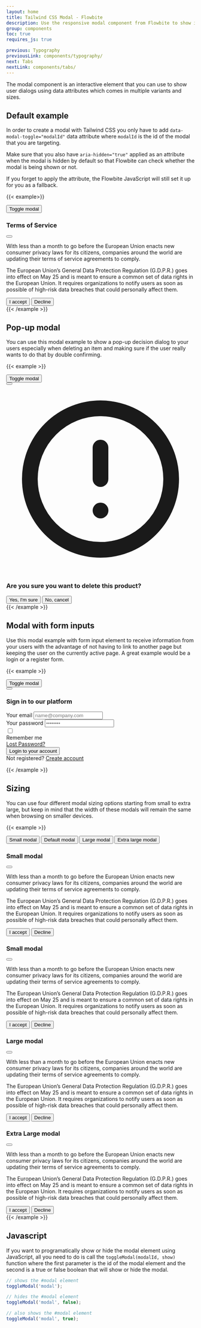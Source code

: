 ```yaml
---
layout: home
title: Tailwind CSS Modal - Flowbite
description: Use the responsive modal component from Flowbite to show interactive dialogs to your website users
group: components
toc: true
requires_js: true

previous: Typography
previousLink: components/typography/
next: Tabs
nextLink: components/tabs/
---
```


The modal component is an interactive element that you can use to show user dialogs using data attributes which comes in multiple variants and sizes.

## Default example

In order to create a modal with Tailwind CSS you only have to add `data-modal-toggle="modalId"` data attribute where `modalId` is the id of the modal that you are targeting.

Make sure that you also have `aria-hidden="true"` applied as an attribute when the modal is hidden by default so that Flowbite can check whether the modal is being shown or not.

If you forget to apply the attribute, the Flowbite JavaScript will still set it up for you as a fallback.

{{< example>}}
<!-- Modal toggle -->
<button class="block text-white bg-blue-700 hover:bg-blue-800 focus:ring-4 focus:ring-blue-300 font-medium rounded-lg text-sm px-5 py-2.5 text-center dark:bg-blue-600 dark:hover:bg-blue-700 dark:focus:ring-blue-800" type="button" data-modal-toggle="default-modal">
  Toggle modal
</button>

<!-- Main modal -->
<div id="default-modal" aria-hidden="true" class="hidden overflow-x-hidden overflow-y-auto fixed h-modal md:h-full top-4 left-0 right-0 md:inset-0 z-50 justify-center items-center">
    <div class="relative w-full max-w-2xl px-4 h-full md:h-auto">
        <!-- Modal content -->
        <div class="bg-white rounded-lg shadow relative dark:bg-gray-700">
            <!-- Modal header -->
            <div class="flex items-start justify-between p-5 border-b rounded-t dark:border-gray-600">
                <h3 class="text-gray-900 text-xl lg:text-2xl font-semibold dark:text-white">
                    Terms of Service
                </h3>
                <button type="button" class="text-gray-400 bg-transparent hover:bg-gray-200 hover:text-gray-900 rounded-lg text-sm p-1.5 ml-auto inline-flex items-center dark:hover:bg-gray-600 dark:hover:text-white" data-modal-toggle="default-modal">
                    <svg class="w-5 h-5" fill="currentColor" viewBox="0 0 20 20" xmlns="http://www.w3.org/2000/svg"><path fill-rule="evenodd" d="M4.293 4.293a1 1 0 011.414 0L10 8.586l4.293-4.293a1 1 0 111.414 1.414L11.414 10l4.293 4.293a1 1 0 01-1.414 1.414L10 11.414l-4.293 4.293a1 1 0 01-1.414-1.414L8.586 10 4.293 5.707a1 1 0 010-1.414z" clip-rule="evenodd"></path></svg>  
                </button>
            </div>
            <!-- Modal body -->
            <div class="p-6 space-y-6">
                <p class="text-gray-500 text-base leading-relaxed dark:text-gray-400">
                    With less than a month to go before the European Union enacts new consumer privacy laws for its citizens, companies around the world are updating their terms of service agreements to comply.
                </p>
                <p class="text-gray-500 text-base leading-relaxed dark:text-gray-400">
                    The European Union’s General Data Protection Regulation (G.D.P.R.) goes into effect on May 25 and is meant to ensure a common set of data rights in the European Union. It requires organizations to notify users as soon as possible of high-risk data breaches that could personally affect them.
                </p>
            </div>
            <!-- Modal footer -->
            <div class="flex space-x-2 items-center p-6 border-t border-gray-200 rounded-b dark:border-gray-600">
                <button data-modal-toggle="default-modal" type="button" class="text-white bg-blue-700 hover:bg-blue-800 focus:ring-4 focus:ring-blue-300 font-medium rounded-lg text-sm px-5 py-2.5 text-center dark:bg-blue-600 dark:hover:bg-blue-700 dark:focus:ring-blue-800">I accept</button>
                <button data-modal-toggle="default-modal" type="button" class="text-gray-500 bg-white hover:bg-gray-100 focus:ring-4 focus:ring-gray-300 rounded-lg border border-gray-200 text-sm font-medium px-5 py-2.5 hover:text-gray-900 focus:z-10 dark:bg-gray-700 dark:text-gray-300 dark:border-gray-500 dark:hover:text-white dark:hover:bg-gray-600">Decline</button>
            </div>
        </div>
    </div>
</div>
{{< /example >}}

## Pop-up modal

You can use this modal example to show a pop-up decision dialog to your users especially when deleting an item and making sure if the user really wants to do that by double confirming.

{{< example  >}}
<!-- Modal toggle -->
<button class="block text-white bg-blue-700 hover:bg-blue-800 focus:ring-4 focus:ring-blue-300 font-medium rounded-lg text-sm px-5 py-2.5 text-center dark:bg-blue-600 dark:hover:bg-blue-700 dark:focus:ring-blue-800" type="button" data-modal-toggle="popup-modal">
  Toggle modal
</button>

<!-- Delete Product Modal -->
<div class="hidden overflow-x-hidden overflow-y-auto fixed top-4 left-0 right-0 md:inset-0 z-50 justify-center items-center h-modal sm:h-full" id="popup-modal">
    <div class="relative w-full max-w-md px-4 h-full md:h-auto">
        <!-- Modal content -->
        <div class="bg-white rounded-lg shadow relative dark:bg-gray-700">
            <!-- Modal header -->
            <div class="flex justify-end p-2">
                <button type="button" class="text-gray-400 bg-transparent hover:bg-gray-200 hover:text-gray-900 rounded-lg text-sm p-1.5 ml-auto inline-flex items-center dark:hover:bg-gray-800 dark:hover:text-white" data-modal-toggle="popup-modal">
                    <svg class="w-5 h-5" fill="currentColor" viewBox="0 0 20 20" xmlns="http://www.w3.org/2000/svg"><path fill-rule="evenodd" d="M4.293 4.293a1 1 0 011.414 0L10 8.586l4.293-4.293a1 1 0 111.414 1.414L11.414 10l4.293 4.293a1 1 0 01-1.414 1.414L10 11.414l-4.293 4.293a1 1 0 01-1.414-1.414L8.586 10 4.293 5.707a1 1 0 010-1.414z" clip-rule="evenodd"></path></svg>  
                </button>
            </div>
            <!-- Modal body -->
            <div class="p-6 pt-0 text-center">
                <svg class="w-14 h-14 text-gray-400 dark:text-gray-200 mx-auto mb-4" fill="none" stroke="currentColor" viewBox="0 0 24 24" xmlns="http://www.w3.org/2000/svg"><path stroke-linecap="round" stroke-linejoin="round" stroke-width="2" d="M12 8v4m0 4h.01M21 12a9 9 0 11-18 0 9 9 0 0118 0z"></path></svg>
                <h3 class="text-lg font-normal text-gray-500 mb-5 dark:text-gray-400">Are you sure you want to delete this product?</h3>
                <button data-modal-toggle="popup-modal" type="button" class="text-white bg-red-600 hover:bg-red-800 focus:ring-4 focus:ring-red-300 font-medium rounded-lg text-sm inline-flex items-center px-5 py-2.5 text-center mr-2">
                    Yes, I'm sure
                </button>
                <button data-modal-toggle="popup-modal" type="button" class="text-gray-500 bg-white hover:bg-gray-100 focus:ring-4 focus:ring-gray-300 rounded-lg border border-gray-200 text-sm font-medium px-5 py-2.5 hover:text-gray-900 focus:z-10 dark:bg-gray-700 dark:text-gray-300 dark:border-gray-500 dark:hover:text-white dark:hover:bg-gray-600">No, cancel</button>
            </div>
        </div>
    </div>
</div>
{{< /example >}}

## Modal with form inputs

Use this modal example with form input element to receive information from your users with the advantage of not having to link to another page but keeping the user on the currently active page. A great example would be a login or a register form.

{{< example >}}
<!-- Modal toggle -->
<button class="block text-white bg-blue-700 hover:bg-blue-800 focus:ring-4 focus:ring-blue-300 font-medium rounded-lg text-sm px-5 py-2.5 text-center dark:bg-blue-600 dark:hover:bg-blue-700 dark:focus:ring-blue-800" type="button" data-modal-toggle="authentication-modal">
  Toggle modal
</button>

<!-- Main modal -->
<div id="authentication-modal" aria-hidden="true" class="hidden overflow-x-hidden overflow-y-auto fixed h-modal md:h-full top-4 left-0 right-0 md:inset-0 z-50 justify-center items-center">
    <div class="relative w-full max-w-md px-4 h-full md:h-auto">
        <!-- Modal content -->
        <div class="bg-white rounded-lg shadow relative dark:bg-gray-700">
            <div class="flex justify-end p-2">
                <button type="button" class="text-gray-400 bg-transparent hover:bg-gray-200 hover:text-gray-900 rounded-lg text-sm p-1.5 ml-auto inline-flex items-center dark:hover:bg-gray-800 dark:hover:text-white" data-modal-toggle="authentication-modal">
                    <svg class="w-5 h-5" fill="currentColor" viewBox="0 0 20 20" xmlns="http://www.w3.org/2000/svg"><path fill-rule="evenodd" d="M4.293 4.293a1 1 0 011.414 0L10 8.586l4.293-4.293a1 1 0 111.414 1.414L11.414 10l4.293 4.293a1 1 0 01-1.414 1.414L10 11.414l-4.293 4.293a1 1 0 01-1.414-1.414L8.586 10 4.293 5.707a1 1 0 010-1.414z" clip-rule="evenodd"></path></svg>  
                </button>
            </div>
            <form class="space-y-6 px-6 lg:px-8 pb-4 sm:pb-6 xl:pb-8" action="#">
                <h3 class="text-xl font-medium text-gray-900 dark:text-white">Sign in to our platform</h3>
                <div>
                    <label for="email" class="text-sm font-medium text-gray-900 block mb-2 dark:text-gray-300">Your email</label>
                    <input type="email" name="email" id="email" class="bg-gray-50 border border-gray-300 text-gray-900 sm:text-sm rounded-lg focus:ring-blue-500 focus:border-blue-500 block w-full p-2.5 dark:bg-gray-600 dark:border-gray-500 dark:placeholder-gray-400 dark:text-white" placeholder="name@company.com" required>
                </div>
                <div>
                    <label for="password" class="text-sm font-medium text-gray-900 block mb-2 dark:text-gray-300">Your password</label>
                    <input type="password" name="password" id="password" placeholder="••••••••" class="bg-gray-50 border border-gray-300 text-gray-900 sm:text-sm rounded-lg focus:ring-blue-500 focus:border-blue-500 block w-full p-2.5 dark:bg-gray-600 dark:border-gray-500 dark:placeholder-gray-400 dark:text-white" required>
                </div>
                <div class="flex justify-between">
                    <div class="flex items-start">
                        <div class="flex items-center h-5">
                            <input id="remember" aria-describedby="remember" type="checkbox" class="bg-gray-50 border border-gray-300 focus:ring-3 focus:ring-blue-300 h-4 w-4 rounded dark:bg-gray-600 dark:border-gray-500 dark:focus:ring-blue-600 dark:ring-offset-gray-800" required>
                        </div>
                        <div class="text-sm ml-3">
                        <label for="remember" class="font-medium text-gray-900 dark:text-gray-300">Remember me</label>
                        </div>
                    </div>
                    <a href="#" class="text-sm text-blue-700 hover:underline dark:text-blue-500">Lost Password?</a>
                </div>
                <button type="submit" class="w-full text-white bg-blue-700 hover:bg-blue-800 focus:ring-4 focus:ring-blue-300 font-medium rounded-lg text-sm px-5 py-2.5 text-center dark:bg-blue-600 dark:hover:bg-blue-700 dark:focus:ring-blue-800">Login to your account</button>
                <div class="text-sm font-medium text-gray-500 dark:text-gray-300">
                    Not registered? <a href="#" class="text-blue-700 hover:underline dark:text-blue-500">Create account</a>
                </div>
            </form>
        </div>
    </div>
</div> 
{{< /example >}}

## Sizing

You can use four different modal sizing options starting from small to extra large, but keep in mind that the width of these modals will remain the same when browsing on smaller devices.

{{< example  >}}
<div class="block md:flex  space-y-4 md:space-y-0 md:space-x-4">
    <!-- Modal toggle -->
    <button class="block w-full md:w-auto text-white bg-blue-700 hover:bg-blue-800 focus:ring-4 focus:ring-blue-300 font-medium rounded-lg text-sm px-5 py-2.5 text-center dark:bg-blue-600 dark:hover:bg-blue-700 dark:focus:ring-blue-800" type="button" data-modal-toggle="small-modal">
    Small modal
    </button>
    <button class="block w-full md:w-auto text-white bg-blue-700 hover:bg-blue-800 focus:ring-4 focus:ring-blue-300 font-medium rounded-lg text-sm px-5 py-2.5 text-center dark:bg-blue-600 dark:hover:bg-blue-700 dark:focus:ring-blue-800" type="button" data-modal-toggle="default-modal">
    Default modal
    </button>
    <button class="block w-full md:w-auto text-white bg-blue-700 hover:bg-blue-800 focus:ring-4 focus:ring-blue-300 font-medium rounded-lg text-sm px-5 py-2.5 text-center dark:bg-blue-600 dark:hover:bg-blue-700 dark:focus:ring-blue-800" type="button" data-modal-toggle="large-modal">
    Large modal
    </button>
    <button class="block w-full md:w-auto text-white bg-blue-700 hover:bg-blue-800 focus:ring-4 focus:ring-blue-300 font-medium rounded-lg text-sm px-5 py-2.5 text-center dark:bg-blue-600 dark:hover:bg-blue-700 dark:focus:ring-blue-800" type="button" data-modal-toggle="extralarge-modal">
    Extra large modal
    </button>
</div>

<!-- Small Modal -->
<div class="hidden overflow-x-hidden overflow-y-auto fixed top-4 left-0 right-0 md:inset-0 z-50 justify-center items-center h-modal sm:h-full" id="small-modal">
    <div class="relative w-full max-w-md px-4 h-full md:h-auto">
        <!-- Modal content -->
        <div class="bg-white rounded-lg shadow relative dark:bg-gray-700">
            <!-- Modal header -->
            <div class="flex items-center justify-between p-5 border-b rounded-t dark:border-gray-600">
                <h3 class="text-gray-900 text-xl font-medium dark:text-white">
                    Small modal
                </h3>
                <button type="button" class="text-gray-400 bg-transparent hover:bg-gray-200 hover:text-gray-900 rounded-lg text-sm p-1.5 ml-auto inline-flex items-center dark:hover:bg-gray-600 dark:hover:text-white" data-modal-toggle="small-modal">
                    <svg class="w-5 h-5" fill="currentColor" viewBox="0 0 20 20" xmlns="http://www.w3.org/2000/svg"><path fill-rule="evenodd" d="M4.293 4.293a1 1 0 011.414 0L10 8.586l4.293-4.293a1 1 0 111.414 1.414L11.414 10l4.293 4.293a1 1 0 01-1.414 1.414L10 11.414l-4.293 4.293a1 1 0 01-1.414-1.414L8.586 10 4.293 5.707a1 1 0 010-1.414z" clip-rule="evenodd"></path></svg>  
                </button>
            </div>
            <!-- Modal body -->
            <div class="p-6 space-y-6">
                <p class="text-gray-500 text-base leading-relaxed dark:text-gray-400">
                    With less than a month to go before the European Union enacts new consumer privacy laws for its citizens, companies around the world are updating their terms of service agreements to comply.
                </p>
                <p class="text-gray-500 text-base leading-relaxed dark:text-gray-400">
                    The European Union’s General Data Protection Regulation (G.D.P.R.) goes into effect on May 25 and is meant to ensure a common set of data rights in the European Union. It requires organizations to notify users as soon as possible of high-risk data breaches that could personally affect them.
                </p>
            </div>
            <!-- Modal footer -->
            <div class="flex space-x-2 items-center p-6 border-t border-gray-200 rounded-b dark:border-gray-600">
                <button data-modal-toggle="small-modal" type="button" class="text-white bg-blue-700 hover:bg-blue-800 focus:ring-4 focus:ring-blue-300 font-medium rounded-lg text-sm px-5 py-2.5 text-center dark:bg-blue-600 dark:hover:bg-blue-700 dark:focus:ring-blue-800">I accept</button>
                <button data-modal-toggle="small-modal" type="button" class="text-gray-500 bg-white hover:bg-gray-100 focus:ring-4 focus:ring-gray-300 rounded-lg border border-gray-200 text-sm font-medium px-5 py-2.5 hover:text-gray-900 focus:z-10 dark:bg-gray-700 dark:text-gray-300 dark:border-gray-500 dark:hover:text-white dark:hover:bg-gray-600">Decline</button>
            </div>
        </div>
    </div>
</div>

<!-- Default Modal -->
<div class="hidden overflow-x-hidden overflow-y-auto fixed top-4 left-0 right-0 md:inset-0 z-50 justify-center items-center h-modal sm:h-full" id="default-modal">
    <div class="relative w-full max-w-lg px-4 h-full md:h-auto">
        <!-- Modal content -->
        <div class="bg-white rounded-lg shadow relative dark:bg-gray-700">
            <!-- Modal header -->
            <div class="flex items-center justify-between p-5 border-b rounded-t dark:border-gray-600">
                <h3 class="text-gray-900 text-xl font-medium dark:text-white">
                    Small modal
                </h3>
                <button type="button" class="text-gray-400 bg-transparent hover:bg-gray-200 hover:text-gray-900 rounded-lg text-sm p-1.5 ml-auto inline-flex items-center dark:hover:bg-gray-600 dark:hover:text-white" data-modal-toggle="default-modal">
                    <svg class="w-5 h-5" fill="currentColor" viewBox="0 0 20 20" xmlns="http://www.w3.org/2000/svg"><path fill-rule="evenodd" d="M4.293 4.293a1 1 0 011.414 0L10 8.586l4.293-4.293a1 1 0 111.414 1.414L11.414 10l4.293 4.293a1 1 0 01-1.414 1.414L10 11.414l-4.293 4.293a1 1 0 01-1.414-1.414L8.586 10 4.293 5.707a1 1 0 010-1.414z" clip-rule="evenodd"></path></svg>  
                </button>
            </div>
            <!-- Modal body -->
            <div class="p-6 space-y-6">
                <p class="text-gray-500 text-base leading-relaxed dark:text-gray-400">
                    With less than a month to go before the European Union enacts new consumer privacy laws for its citizens, companies around the world are updating their terms of service agreements to comply.
                </p>
                <p class="text-gray-500 text-base leading-relaxed dark:text-gray-400">
                    The European Union’s General Data Protection Regulation (G.D.P.R.) goes into effect on May 25 and is meant to ensure a common set of data rights in the European Union. It requires organizations to notify users as soon as possible of high-risk data breaches that could personally affect them.
                </p>
            </div>
            <!-- Modal footer -->
            <div class="flex space-x-2 items-center p-6 border-t border-gray-200 rounded-b dark:border-gray-600">
                <button data-modal-toggle="default-modal" type="button" class="text-white bg-blue-700 hover:bg-blue-800 focus:ring-4 focus:ring-blue-300 font-medium rounded-lg text-sm px-5 py-2.5 text-center dark:bg-blue-600 dark:hover:bg-blue-700 dark:focus:ring-blue-800">I accept</button>
                <button data-modal-toggle="default-modal" type="button" class="text-gray-500 bg-white hover:bg-gray-100 focus:ring-4 focus:ring-gray-300 rounded-lg border border-gray-200 text-sm font-medium px-5 py-2.5 hover:text-gray-900 focus:z-10 dark:bg-gray-700 dark:text-gray-300 dark:border-gray-500 dark:hover:text-white dark:hover:bg-gray-600">Decline</button>
            </div>
        </div>
    </div>
</div>

<!-- Large Modal -->
<div class="hidden overflow-x-hidden overflow-y-auto fixed top-4 left-0 right-0 md:inset-0 z-50 justify-center items-center h-modal sm:h-full" id="large-modal">
    <div class="relative w-full max-w-4xl px-4 h-full md:h-auto">
        <!-- Modal content -->
        <div class="bg-white rounded-lg shadow relative dark:bg-gray-700">
            <!-- Modal header -->
            <div class="flex items-center justify-between p-5 border-b rounded-t dark:border-gray-600">
                <h3 class="text-gray-900 text-xl font-medium dark:text-white">
                    Large modal
                </h3>
                <button type="button" class="text-gray-400 bg-transparent hover:bg-gray-200 hover:text-gray-900 rounded-lg text-sm p-1.5 ml-auto inline-flex items-center dark:hover:bg-gray-600 dark:hover:text-white" data-modal-toggle="large-modal">
                    <svg class="w-5 h-5" fill="currentColor" viewBox="0 0 20 20" xmlns="http://www.w3.org/2000/svg"><path fill-rule="evenodd" d="M4.293 4.293a1 1 0 011.414 0L10 8.586l4.293-4.293a1 1 0 111.414 1.414L11.414 10l4.293 4.293a1 1 0 01-1.414 1.414L10 11.414l-4.293 4.293a1 1 0 01-1.414-1.414L8.586 10 4.293 5.707a1 1 0 010-1.414z" clip-rule="evenodd"></path></svg>  
                </button>
            </div>
            <!-- Modal body -->
            <div class="p-6 space-y-6">
                <p class="text-gray-500 text-base leading-relaxed dark:text-gray-400">
                    With less than a month to go before the European Union enacts new consumer privacy laws for its citizens, companies around the world are updating their terms of service agreements to comply.
                </p>
                <p class="text-gray-500 text-base leading-relaxed dark:text-gray-400">
                    The European Union’s General Data Protection Regulation (G.D.P.R.) goes into effect on May 25 and is meant to ensure a common set of data rights in the European Union. It requires organizations to notify users as soon as possible of high-risk data breaches that could personally affect them.
                </p>
            </div>
            <!-- Modal footer -->
            <div class="flex space-x-2 items-center p-6 border-t border-gray-200 rounded-b dark:border-gray-600">
                <button data-modal-toggle="large-modal" type="button" class="text-white bg-blue-700 hover:bg-blue-800 focus:ring-4 focus:ring-blue-300 font-medium rounded-lg text-sm px-5 py-2.5 text-center dark:bg-blue-600 dark:hover:bg-blue-700 dark:focus:ring-blue-800">I accept</button>
                <button data-modal-toggle="large-modal" type="button" class="text-gray-500 bg-white hover:bg-gray-100 focus:ring-4 focus:ring-gray-300 rounded-lg border border-gray-200 text-sm font-medium px-5 py-2.5 hover:text-gray-900 focus:z-10 dark:bg-gray-700 dark:text-gray-300 dark:border-gray-500 dark:hover:text-white dark:hover:bg-gray-600">Decline</button>
            </div>
        </div>
    </div>
</div>

<!-- Extra Large Modal -->
<div class="hidden overflow-x-hidden overflow-y-auto fixed top-4 left-0 right-0 md:inset-0 z-50 justify-center items-center h-modal sm:h-full" id="extralarge-modal">
    <div class="relative w-full max-w-7xl px-4 h-full md:h-auto">
        <!-- Modal content -->
        <div class="bg-white rounded-lg shadow relative dark:bg-gray-700">
            <!-- Modal header -->
            <div class="flex items-center justify-between p-5 border-b rounded-t dark:border-gray-600">
                <h3 class="text-gray-900 text-xl font-medium dark:text-white">
                    Extra Large modal
                </h3>
                <button type="button" class="text-gray-400 bg-transparent hover:bg-gray-200 hover:text-gray-900 rounded-lg text-sm p-1.5 ml-auto inline-flex items-center dark:hover:bg-gray-600 dark:hover:text-white" data-modal-toggle="extralarge-modal">
                    <svg class="w-5 h-5" fill="currentColor" viewBox="0 0 20 20" xmlns="http://www.w3.org/2000/svg"><path fill-rule="evenodd" d="M4.293 4.293a1 1 0 011.414 0L10 8.586l4.293-4.293a1 1 0 111.414 1.414L11.414 10l4.293 4.293a1 1 0 01-1.414 1.414L10 11.414l-4.293 4.293a1 1 0 01-1.414-1.414L8.586 10 4.293 5.707a1 1 0 010-1.414z" clip-rule="evenodd"></path></svg>  
                </button>
            </div>
            <!-- Modal body -->
            <div class="p-6 space-y-6">
                <p class="text-gray-500 text-base leading-relaxed dark:text-gray-400">
                    With less than a month to go before the European Union enacts new consumer privacy laws for its citizens, companies around the world are updating their terms of service agreements to comply.
                </p>
                <p class="text-gray-500 text-base leading-relaxed dark:text-gray-400">
                    The European Union’s General Data Protection Regulation (G.D.P.R.) goes into effect on May 25 and is meant to ensure a common set of data rights in the European Union. It requires organizations to notify users as soon as possible of high-risk data breaches that could personally affect them.
                </p>
            </div>
            <!-- Modal footer -->
            <div class="flex space-x-2 items-center p-6 border-t border-gray-200 rounded-b dark:border-gray-600">
                <button data-modal-toggle="extralarge-modal" type="button" class="text-white bg-blue-700 hover:bg-blue-800 focus:ring-4 focus:ring-blue-300 font-medium rounded-lg text-sm px-5 py-2.5 text-center dark:bg-blue-600 dark:hover:bg-blue-700 dark:focus:ring-blue-800">I accept</button>
                <button data-modal-toggle="extralarge-modal" type="button" class="text-gray-500 bg-white hover:bg-gray-100 focus:ring-4 focus:ring-gray-300 rounded-lg border border-gray-200 text-sm font-medium px-5 py-2.5 hover:text-gray-900 focus:z-10 dark:bg-gray-700 dark:text-gray-300 dark:border-gray-500 dark:hover:text-white dark:hover:bg-gray-600">Decline</button>
            </div>
        </div>
    </div>
</div>
{{< /example >}}

## Javascript

If you want to programatically show or hide the modal element using JavaScript, all you need to do is call the `toggleModal(modalId, show)` function where the first parameter is the id of the modal element and the second is a true or false boolean that will show or hide the modal.

```javascript
// shows the #modal element
toggleModal('modal');

// hides the #modal element
toggleModal('modal', false);

// also shows the #modal element
toggleModal('modal', true);
```
